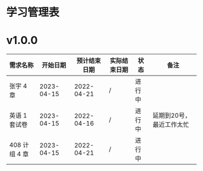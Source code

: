 # 学习管理表

# v1.0.0

| 需求名称      | 开始日期   | 预计结束日期 | 实际结束日期 | 状态   | 备注                       |
| ------------- | ---------- | ------------ | ------------ | ------ | -------------------------- |
| 张宇 4 章     | 2023-04-15 | 2022-04-21   | /            | 进行中 |                            |
| 英语 1 套试卷 | 2023-04-15 | 2022-04-16   | /            | 进行中 | 延期到20号，最近工作太忙 |
| 408 计组 4 章 | 2023-04-15 | 2022-04-21   | /            | 进行中 |                            |
